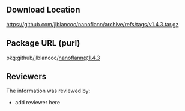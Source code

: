## Download Location

https://github.com/jlblancoc/nanoflann/archive/refs/tags/v1.4.3.tar.gz

## Package URL (purl)

pkg:github/jlblancoc/nanoflann@1.4.3

## Reviewers

The information was reviewed by:

* add reviewer here
